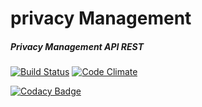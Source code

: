 # privacy Management
##### Privacy Management API REST

 [![Build Status](https://travis-ci.com/MhdElBouzrouti/privacyManagement.svg?token=LXfLv9yfN3ybUqzBdNsZ&branch=master)](https://travis-ci.com/MhdElBouzrouti/privacyManagement)
[![Code Climate](https://codeclimate.com/repos/5717f8c065f2bc525f001a19/badges/105b6f290ac950cde28d/gpa.svg)](https://codeclimate.com/repos/5717f8c065f2bc525f001a19/feed)

[![Codacy Badge](https://api.codacy.com/project/badge/Grade/1a4e6e29d57749079d0943527ddd711c)](https://www.codacy.com?utm_source=github.com&amp;utm_medium=referral&amp;utm_content=MhdElBouzrouti/privacyManagement&amp;utm_campaign=Badge_Grade)
